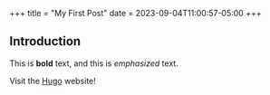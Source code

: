 +++
title = "My First Post"
date = 2023-09-04T11:00:57-05:00
+++

## Introduction

This is **bold** text, and this is *emphasized* text.

Visit the [Hugo](https://gohugo.io) website!
